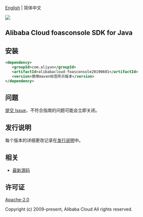 [English](README.md) | 简体中文

![](https://aliyunsdk-pages.alicdn.com/icons/AlibabaCloud.svg)

## Alibaba Cloud foasconsole SDK for Java

## 安装

```xml
<dependency>
   <groupId>com.aliyun</groupId>
   <artifactId>alibabacloud-foasconsole20190601</artifactId>
   <version>使用maven标签所示版本</version>
</dependency>
```

## 问题

[提交 Issue](https://github.com/aliyun/alibabacloud-java-async-sdk/issues/new)，不符合指南的问题可能会立即关闭。

## 发行说明

每个版本的详细更改记录在[发行说明](./ChangeLog.txt)中。

## 相关

- [最新源码](https://github.com/aliyun/alibabacloud-async-java-sdk/)

## 许可证

[Apache-2.0](http://www.apache.org/licenses/LICENSE-2.0)

Copyright (c) 2009-present, Alibaba Cloud All rights reserved.
